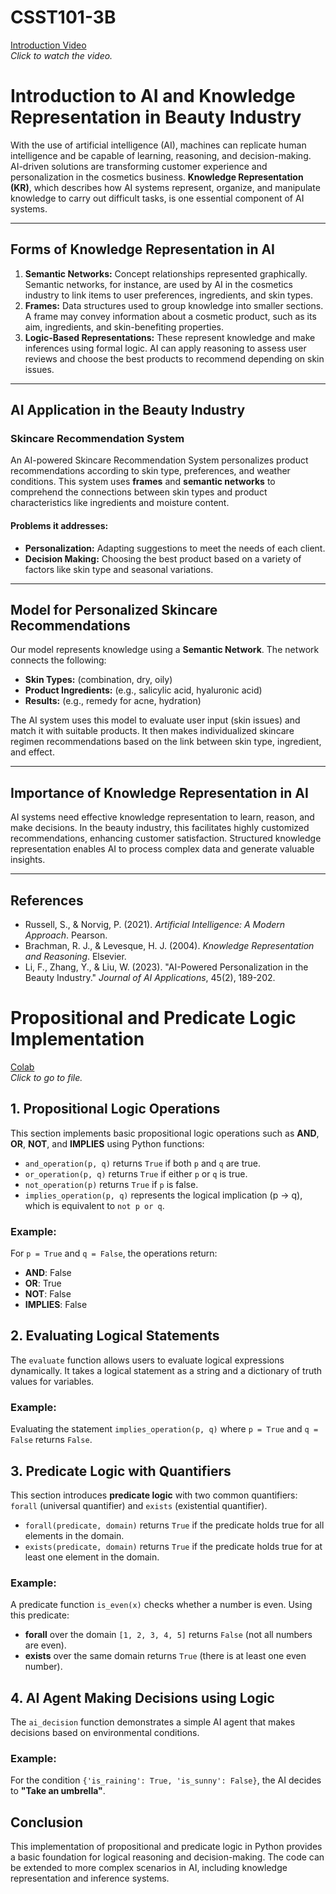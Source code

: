 # CSST101-3B

[Introduction Video](https://www.youtube.com/watch?v=mUMcwxoxHbg)  
*Click to watch the video.*

# Introduction to AI and Knowledge Representation in Beauty Industry

With the use of artificial intelligence (AI), machines can replicate human intelligence and be capable of learning, reasoning, and decision-making. AI-driven solutions are transforming customer experience and personalization in the cosmetics business. **Knowledge Representation (KR)**, which describes how AI systems represent, organize, and manipulate knowledge to carry out difficult tasks, is one essential component of AI systems.

---

## Forms of Knowledge Representation in AI

1. **Semantic Networks:** Concept relationships represented graphically. Semantic networks, for instance, are used by AI in the cosmetics industry to link items to user preferences, ingredients, and skin types.
2. **Frames:** Data structures used to group knowledge into smaller sections. A frame may convey information about a cosmetic product, such as its aim, ingredients, and skin-benefiting properties.
3. **Logic-Based Representations:** These represent knowledge and make inferences using formal logic. AI can apply reasoning to assess user reviews and choose the best products to recommend depending on skin issues.

---

## AI Application in the Beauty Industry

### **Skincare Recommendation System**

An AI-powered Skincare Recommendation System personalizes product recommendations according to skin type, preferences, and weather conditions. This system uses **frames** and **semantic networks** to comprehend the connections between skin types and product characteristics like ingredients and moisture content.

#### Problems it addresses:
- **Personalization:** Adapting suggestions to meet the needs of each client.
- **Decision Making:** Choosing the best product based on a variety of factors like skin type and seasonal variations.

---

## Model for Personalized Skincare Recommendations

Our model represents knowledge using a **Semantic Network**. The network connects the following:
- **Skin Types:** (combination, dry, oily)
- **Product Ingredients:** (e.g., salicylic acid, hyaluronic acid)
- **Results:** (e.g., remedy for acne, hydration)

The AI system uses this model to evaluate user input (skin issues) and match it with suitable products. It then makes individualized skincare regimen recommendations based on the link between skin type, ingredient, and effect.

---

## Importance of Knowledge Representation in AI

AI systems need effective knowledge representation to learn, reason, and make decisions. In the beauty industry, this facilitates highly customized recommendations, enhancing customer satisfaction. Structured knowledge representation enables AI to process complex data and generate valuable insights.

---

## References

- Russell, S., & Norvig, P. (2021). *Artificial Intelligence: A Modern Approach*. Pearson.
- Brachman, R. J., & Levesque, H. J. (2004). *Knowledge Representation and Reasoning*. Elsevier.
- Li, F., Zhang, Y., & Liu, W. (2023). "AI-Powered Personalization in the Beauty Industry." *Journal of AI Applications*, 45(2), 189-202.






# Propositional and Predicate Logic Implementation

[Colab](https://colab.research.google.com/drive/1-AjmB3gCRsVy3-YMkSHdUkaQoLo6zIy4?usp=sharing)  
*Click to go to file.*

## 1. Propositional Logic Operations
This section implements basic propositional logic operations such as **AND**, **OR**, **NOT**, and **IMPLIES** using Python functions:
- `and_operation(p, q)` returns `True` if both `p` and `q` are true.
- `or_operation(p, q)` returns `True` if either `p` or `q` is true.
- `not_operation(p)` returns `True` if `p` is false.
- `implies_operation(p, q)` represents the logical implication (p → q), which is equivalent to `not p or q`.

### Example:
For `p = True` and `q = False`, the operations return:
- **AND**: False
- **OR**: True
- **NOT**: False
- **IMPLIES**: False

## 2. Evaluating Logical Statements
The `evaluate` function allows users to evaluate logical expressions dynamically. It takes a logical statement as a string and a dictionary of truth values for variables.

### Example:
Evaluating the statement `implies_operation(p, q)` where `p = True` and `q = False` returns `False`.

## 3. Predicate Logic with Quantifiers
This section introduces **predicate logic** with two common quantifiers: `forall` (universal quantifier) and `exists` (existential quantifier).
- `forall(predicate, domain)` returns `True` if the predicate holds true for all elements in the domain.
- `exists(predicate, domain)` returns `True` if the predicate holds true for at least one element in the domain.

### Example:
A predicate function `is_even(x)` checks whether a number is even. Using this predicate:
- **forall** over the domain `[1, 2, 3, 4, 5]` returns `False` (not all numbers are even).
- **exists** over the same domain returns `True` (there is at least one even number).

## 4. AI Agent Making Decisions using Logic
The `ai_decision` function demonstrates a simple AI agent that makes decisions based on environmental conditions.

### Example:
For the condition `{'is_raining': True, 'is_sunny': False}`, the AI decides to **"Take an umbrella"**.

## Conclusion
This implementation of propositional and predicate logic in Python provides a basic foundation for logical reasoning and decision-making. The code can be extended to more complex scenarios in AI, including knowledge representation and inference systems.
